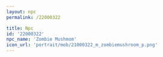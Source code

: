 ```yaml
---
layout: npc
permalink: /22000322

title: Npc
id: '22000322'
npc_name: 'Zombie Mushmom'
icon_url: 'portrait/mob/21000322_m_zombiemushroom_p.png'
---
```

